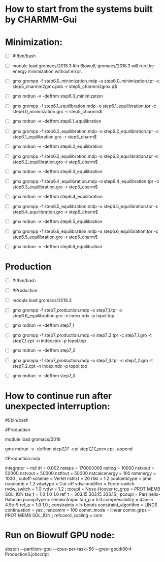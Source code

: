 # How to start from the systems built by CHARMM-Gui 

# Minimization:

- [ ] #!/bin/bash
- [ ] module load gromacs/2018.3
       #In Biowulf,  gromacs/2018.3 will run the energy minimization without error.
- [ ] gmx grompp -f step6.0_minimization.mdp -o step6.0_minimization.tpr -c step5_charmm2gmx.pdb -r step5_charmm2gmx.p$
- [ ] gmx mdrun -v -deffnm step6.0_minimization

- [ ] gmx grompp -f step6.1_equilibration.mdp -o step6.1_equilibration.tpr -c step6.0_minimization.gro -r step5_charmm$
- [ ] gmx mdrun -v -deffnm step6.1_equilibration

- [ ] gmx grompp -f step6.2_equilibration.mdp -o step6.2_equilibration.tpr -c step6.1_equilibration.gro -r step5_charm$
- [ ] gmx mdrun -v -deffnm step6.2_equilibration

- [ ] gmx grompp -f step6.3_equilibration.mdp -o step6.3_equilibration.tpr -c step6.2_equilibration.gro -r step5_charm$
- [ ] gmx mdrun -v -deffnm step6.3_equilibration

- [ ] gmx grompp -f step6.4_equilibration.mdp -o step6.4_equilibration.tpr -c step6.3_equilibration.gro -r step5_charm$
- [ ] gmx mdrun -v -deffnm step6.4_equilibration

- [ ] gmx grompp -f step6.5_equilibration.mdp -o step6.5_equilibration.tpr -c step6.4_equilibration.gro -r step5_charm$
- [ ] gmx mdrun -v -deffnm step6.5_equilibration

- [ ] gmx grompp -f step6.6_equilibration.mdp -o step6.6_equilibration.tpr -c step6.5_equilibration.gro -r step5_charm$
- [ ] gmx mdrun -v -deffnm step6.6_equilibration

# Production
- [ ] #!/bin/bash

- [ ] #Production

- [ ] module load gromacs/2018.3

- [ ] gmx grompp -f step7_production.mdp -o step7_1.tpr -c step6.6_equilibration.gro -n index.ndx -p topol.top
- [ ] gmx mdrun -v -deffnm step7_1

- [ ] gmx grompp -f step7_production.mdp -o step7_2.tpr -c step7_1.gro -t step7_1.cpt -n index.ndx -p topol.top
- [ ] gmx mdrun -v -deffnm step7_2

- [ ] gmx grompp -f step7_production.mdp -o step7_3.tpr -c step7_2.gro -t step7_2.cpt -n index.ndx -p topol.top
- [ ] gmx mdrun -v -deffnm step7_3

# How to continue run after unexpected interruption:

#!/bin/bash

#Production

module load gromacs/2018

gmx mdrun -v -deffnm step7_17 -cpi step7_17_prev.cpt -append


#Production.mdp

integrator              = md
dt                      = 0.002
nsteps                  = 170000000
nstlog                  = 10000
nstxout                 = 50000
nstvout                 = 50000
nstfout                 = 50000
nstcalcenergy           = 100
nstenergy               = 1000
;
cutoff-scheme           = Verlet
nstlist                 = 20
rlist                   = 1.2
coulombtype             = pme
rcoulomb                = 1.2
vdwtype                 = Cut-off
vdw-modifier            = Force-switch
rvdw_switch             = 1.0
rvdw                    = 1.2
;
tcoupl                  = Nose-Hoover
tc_grps                 = PROT   MEMB   SOL_ION
tau_t                   = 1.0    1.0    1.0
ref_t                   = 303.15 303.15 303.15
;
pcoupl                  = Parrinello-Rahman
pcoupltype              = semiisotropic
tau_p                   = 5.0
compressibility         = 4.5e-5  4.5e-5
ref_p                   = 1.0     1.0
;
constraints             = h-bonds
constraint_algorithm    = LINCS
continuation            = yes
;
nstcomm                 = 100
comm_mode               = linear
comm_grps               = PROT   MEMB   SOL_ION
;
refcoord_scaling        = com

# Run on Biowulf GPU node:

sbatch --partition=gpu --cpus-per-task=56 --gres=gpu:k80:4 Production3.jobscript

